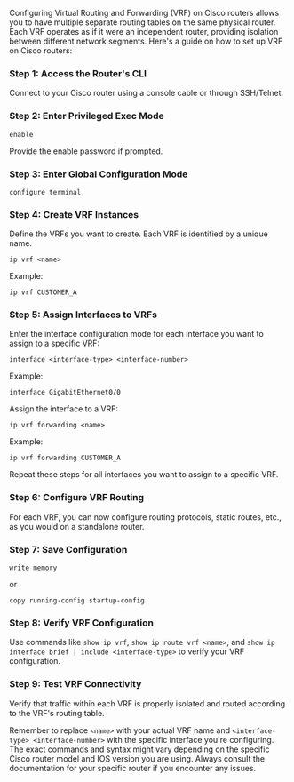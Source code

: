 Configuring Virtual Routing and Forwarding (VRF) on Cisco routers allows you to have multiple separate routing tables on the same physical router. Each VRF operates as if it were an independent router, providing isolation between different network segments. Here's a guide on how to set up VRF on Cisco routers:

### Step 1: Access the Router's CLI

Connect to your Cisco router using a console cable or through SSH/Telnet.

### Step 2: Enter Privileged Exec Mode

```
enable
```

Provide the enable password if prompted.

### Step 3: Enter Global Configuration Mode

```
configure terminal
```

### Step 4: Create VRF Instances

Define the VRFs you want to create. Each VRF is identified by a unique name.

```
ip vrf <name>
```

Example:

```
ip vrf CUSTOMER_A
```

### Step 5: Assign Interfaces to VRFs

Enter the interface configuration mode for each interface you want to assign to a specific VRF:

```
interface <interface-type> <interface-number>
```

Example:

```
interface GigabitEthernet0/0
```

Assign the interface to a VRF:

```
ip vrf forwarding <name>
```

Example:

```
ip vrf forwarding CUSTOMER_A
```

Repeat these steps for all interfaces you want to assign to a specific VRF.

### Step 6: Configure VRF Routing

For each VRF, you can now configure routing protocols, static routes, etc., as you would on a standalone router.

### Step 7: Save Configuration

```
write memory
```

or

```
copy running-config startup-config
```

### Step 8: Verify VRF Configuration

Use commands like `show ip vrf`, `show ip route vrf <name>`, and `show ip interface brief | include <interface-type>` to verify your VRF configuration.

### Step 9: Test VRF Connectivity

Verify that traffic within each VRF is properly isolated and routed according to the VRF's routing table.

Remember to replace `<name>` with your actual VRF name and `<interface-type> <interface-number>` with the specific interface you're configuring. The exact commands and syntax might vary depending on the specific Cisco router model and IOS version you are using. Always consult the documentation for your specific router if you encounter any issues.
